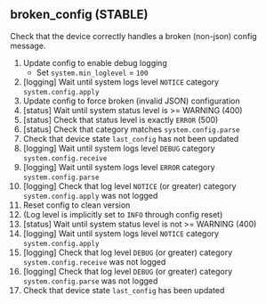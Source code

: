 
## broken_config (STABLE)

Check that the device correctly handles a broken (non-json) config message.

1. Update config to enable debug logging
    * Set `system.min_loglevel` = `100`
1. [logging] Wait until system logs level `NOTICE` category `system.config.apply`
1. Update config to force broken (invalid JSON) configuration
1. [status] Wait until system status level is >= WARNING (400)
1. [status] Check that status level is exactly `ERROR` (500)
1. [status] Check that category matches `system.config.parse`
1. Check that device state `last_config` has not been updated
1. [logging] Wait until system logs level `DEBUG` category `system.config.receive`
1. [logging] Wait until system logs level `ERROR` category `system.config.parse`
1. [logging] Check that log level `NOTICE` (or greater) category `system.config.apply` was not logged
1. Reset config to clean version
1. (Log level is implicitly set to `INFO` through config reset)
1. [status] Wait until system status level is not >= WARNING (400)
1. [logging] Wait until system logs level `NOTICE` category `system.config.apply`
1. [logging] Check that log level `DEBUG` (or greater) category `system.config.receive` was not logged
1. [logging] Check that log level `DEBUG` (or greater) category `system.config.parse` was not logged
1. Check that device state `last_config` has been updated
